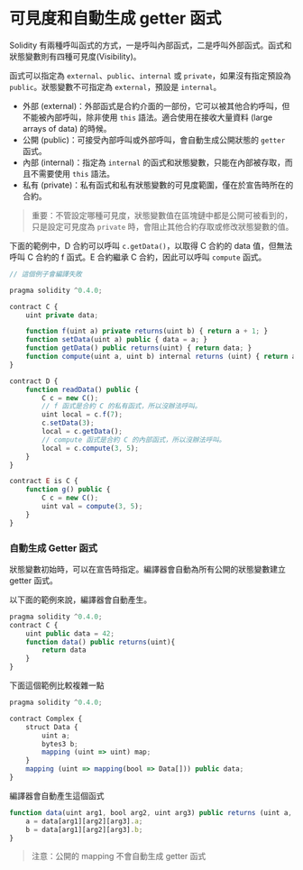 # 可見度和自動生成 getter 函式

Solidity 有兩種呼叫函式的方式，一是呼叫內部函式，二是呼叫外部函式。函式和狀態變數則有四種可見度(Visibility)。

<!-- what meaning "do not create an actual EVM call?" -->

函式可以指定為 `external`、`public`、`internal` 或 `private`，如果沒有指定預設為 `public`。狀態變數不可指定為 `external`，預設是 `internal`。

* 外部 (external)：外部函式是合約介面的一部份，它可以被其他合約呼叫，但不能被內部呼叫，除非使用 `this` 語法。適合使用在接收大量資料 (large arrays of data) 的時候。
* 公開 (public)：可接受內部呼叫或外部呼叫，會自動生成公開狀態的 `getter` 函式。
* 內部 (internal)：指定為 `internal` 的函式和狀態變數，只能在內部被存取，而且不需要使用 `this` 語法。
* 私有 (private)：私有函式和私有狀態變數的可見度範圍，僅在於宣告時所在的合約。

> 重要：不管設定哪種可見度，狀態變數值在區塊鏈中都是公開可被看到的，只是設定可見度為 `private` 時，會阻止其他合約存取或修改狀態變數的值。

下面的範例中，D 合約可以呼叫 `c.getData()`，以取得 C 合約的 data 值，但無法呼叫 C 合約的 f 函式。E 合約繼承 C 合約，因此可以呼叫 `compute` 函式。

```js
// 這個例子會編譯失敗

pragma solidity ^0.4.0;

contract C {
    uint private data;

    function f(uint a) private returns(uint b) { return a + 1; }
    function setData(uint a) public { data = a; }
    function getData() public returns(uint) { return data; }
    function compute(uint a, uint b) internal returns (uint) { return a+b; }
}

contract D {
    function readData() public {
        C c = new C();
        // f 函式是合約 C 的私有函式，所以沒辦法呼叫。
        uint local = c.f(7);
        c.setData(3);
        local = c.getData();
        // compute 函式是合約 C 的內部函式，所以沒辦法呼叫。
        local = c.compute(3, 5);
    }
}

contract E is C {
    function g() public {
        C c = new C();
        uint val = compute(3, 5);
    }
}
```

### 自動生成 Getter 函式

狀態變數初始時，可以在宣告時指定。編譯器會自動為所有公開的狀態變數建立 getter 函式。

以下面的範例來說，編譯器會自動產生。

```js
pragma solidity ^0.4.0;
contract C {
    uint public data = 42;
    function data() public returns(uint){
        return data
    }
}
```

下面這個範例比較複雜一點

```js
pragma solidity ^0.4.0;

contract Complex {
    struct Data {
        uint a;
        bytes3 b;
        mapping (uint => uint) map;
    }
    mapping (uint => mapping(bool => Data[])) public data;
}
```

編譯器會自動產生這個函式

```js
function data(uint arg1, bool arg2, uint arg3) public returns (uint a, bytes3 b) {
    a = data[arg1][arg2][arg3].a;
    b = data[arg1][arg2][arg3].b;
}
```

> 注意：公開的 mapping 不會自動生成 getter 函式